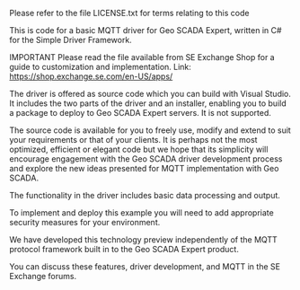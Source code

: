 Please refer to the file LICENSE.txt for terms relating to this code

This is code for a basic MQTT driver for Geo SCADA Expert, written in C# 
for the Simple Driver Framework.

IMPORTANT
Please read the file available from SE Exchange Shop for a guide
to customization and implementation.
Link: https://shop.exchange.se.com/en-US/apps/<TBA>

The driver is offered as source code which you can build with Visual 
Studio. It includes the two parts of the driver and an installer, enabling 
you to build a package to deploy to Geo SCADA Expert servers. It is not 
supported.

The source code is available for you to freely use, modify and extend to 
suit your requirements or that of your clients. It is perhaps not the 
most optimized, efficient or elegant code but we hope that its simplicity 
will encourage engagement with the Geo SCADA driver development process 
and explore the new ideas presented for MQTT implementation with 
Geo SCADA.

The functionality in the driver includes basic data processing and output.

To implement and deploy this example you will need to add appropriate 
security measures for your environment.

We have developed this technology preview independently of the MQTT 
protocol framework built in to the Geo SCADA Expert product.

You can discuss these features, driver development, and MQTT  in the SE 
Exchange forums.

